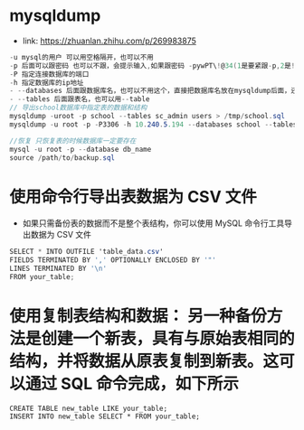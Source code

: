 # mysqldump
- link: https://zhuanlan.zhihu.com/p/269983875
```cs
-u mysql的用户 可以用空格隔开，也可以不用
-p 后面可以跟密码 也可以不跟，会提示输入,如果跟密码 -pywPT\!@34(1是要紧跟-p,2是!前要加转义) 
-P 指定连接数据库的端口
-h 指定数据库的ip地址
- --databases 后面跟数据库名，也可以不用这个，直接把数据库名放在mysqldump后面，还可以用--database
- --tables 后面跟表名，也可以用--table
// 导出school数据库中指定表的数据和结构
mysqldump -uroot -p school --tables sc_admin users > /tmp/school.sql
mysqldump -u root -p -P3306 -h 10.240.5.194 --databases school --tables sc_admin > backup.sql

//恢复 只恢复表的时候数据库一定要存在
mysql -u root -p --database db_name
source /path/to/backup.sql
```
# 使用命令行导出表数据为 CSV 文件
- 如果只需备份表的数据而不是整个表结构，你可以使用 MySQL 命令行工具导出数据为 CSV 文件
```cs
SELECT * INTO OUTFILE 'table_data.csv'
FIELDS TERMINATED BY ',' OPTIONALLY ENCLOSED BY '"'
LINES TERMINATED BY '\n'
FROM your_table;

```
# 使用复制表结构和数据： 另一种备份方法是创建一个新表，具有与原始表相同的结构，并将数据从原表复制到新表。这可以通过 SQL 命令完成，如下所示
```
CREATE TABLE new_table LIKE your_table;
INSERT INTO new_table SELECT * FROM your_table;
```